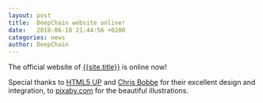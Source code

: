 ```yaml
---
layout: post
title:  DeepChain website online!
date:   2018-06-18 21:44:56 +0200
categories: news
author: DeepChain
---
```

The official website of [{{site.title}}](http://www.deepchain.de) is online now!

Special thanks to [HTML5 UP](http://html5up.net) and [Chris Bobbe](https://chrisbobbe.github.io) for
their excellent design and integration, to [pixaby.com](https://pixabay.com) for the beautiful illustrations.